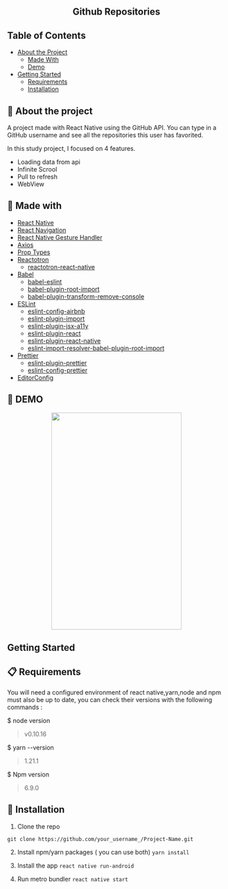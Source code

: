 <br />
<p >
  <h2 align="center">Github Repositories</h2>
</p>

<!-- TABLE OF CONTENTS -->
## Table of Contents

* [About the Project](#-about-the-project)
  * [Made With](#-made-with)
  * [Demo](#-demo)
* [Getting Started](#getting-started)
  * [Requirements](#-requirements)
  * [Installation](#-installation)

## 📜 About the project
A project made with React Native using the GitHub API. You can type in a GitHub username and see all the repositories this user has favorited.

In this study project, I focused on 4 features.
* Loading data from api
* Infinite Scrool
* Pull to refresh
* WebView

## 🔎 Made with 

- [React Native](http://facebook.github.io/react-native/) 
- [React Navigation](https://reactnavigation.org/) 
- [React Native Gesture Handler](https://kmagiera.github.io/react-native-gesture-handler/) 
- [Axios](https://github.com/axios/axios) 
- [Prop Types](https://github.com/facebook/prop-types) 
- [Reactotron](https://github.com/infinitered/reactotron) 
  - [reactotron-react-native](https://github.com/infinitered/reactotron/blob/master/docs/quick-start-react-native.md)
- [Babel](https://babeljs.io/)
  - [babel-eslint](https://github.com/babel/babel-eslint) 
  - [babel-plugin-root-import](https://github.com/entwicklerstube/babel-plugin-root-import) 
  - [babel-plugin-transform-remove-console](https://github.com/babel/minify/tree/master/packages/babel-plugin-transform-remove-console) 
- [ESLint](https://eslint.org/) 
  - [eslint-config-airbnb](https://github.com/airbnb/javascript/tree/master/packages/eslint-config-airbnb)
  - [eslint-plugin-import](https://github.com/benmosher/eslint-plugin-import) 
  - [eslint-plugin-jsx-a11y](https://github.com/evcohen/eslint-plugin-jsx-a11y) 
  - [eslint-plugin-react](https://github.com/yannickcr/eslint-plugin-react)
  - [eslint-plugin-react-native](https://github.com/Intellicode/eslint-plugin-react-native)
  - [eslint-import-resolver-babel-plugin-root-import](https://github.com/olalonde/eslint-import-resolver-babel-root-import) 
- [Prettier](https://prettier.io/)
  - [eslint-plugin-prettier](https://github.com/prettier/eslint-plugin-prettier)
  - [eslint-config-prettier](https://github.com/prettier/eslint-config-prettier)
- [EditorConfig](https://editorconfig.org/)



## 📱 DEMO
<p align="center">
<img src="https://user-images.githubusercontent.com/52503774/72258921-07594180-35ee-11ea-9d7e-71cb8213d91f.gif" width="300" height="500" />
 </p>
 
## Getting Started

## 📋 Requirements
You will need a configured environment of react native,yarn,node and npm must also be up to date, you can check their versions with the following commands :

$ node version
> v0.10.16

$ yarn --version
> 1.21.1

$ Npm version
> 6.9.0

## 🔌 Installation

1. Clone the repo
```
git clone https://github.com/your_username_/Project-Name.git
```
2. Install npm/yarn packages ( you can use both)
```yarn install```

3. Install the app
```react native run-android```

4. Run metro bundler
```react native start```
